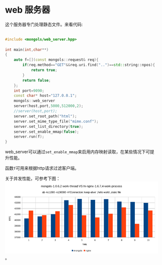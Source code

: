 # web 服务器

这个服务器专门处理静态文件。来看代码:

```cpp

#include <mongols/web_server.hpp>

int main(int,char**)
{
	auto f=[](const mongols::request& req){
		if(req.method=="GET"&&req.uri.find("..")==std::string::npos){
			return true;
		}
		return false;
	};
	int port=9090;
	const char* host="127.0.0.1";
	mongols::web_server 
	server(host,port,5000,512000,2);
	//server(host,port);
	server.set_root_path("html");
	server.set_mime_type_file("mime.conf");
	server.set_list_directory(true);
	server.set_enable_mmap(false);
	server.run(f);
}

```

web_server可以通过`set_enable_mmap`来启用内存映射读取，在某些情况下可提升性能。

函数`f`可用来根据http请求过滤客户端。

关于并发性能，可参考下图：
![压力测试](image/mongols_2.png)。